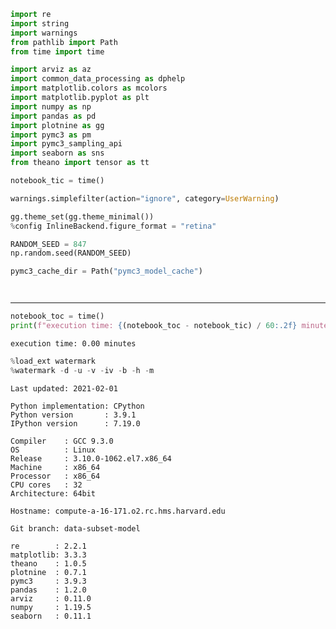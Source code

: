 ```python
import re
import string
import warnings
from pathlib import Path
from time import time

import arviz as az
import common_data_processing as dphelp
import matplotlib.colors as mcolors
import matplotlib.pyplot as plt
import numpy as np
import pandas as pd
import plotnine as gg
import pymc3 as pm
import pymc3_sampling_api
import seaborn as sns
from theano import tensor as tt

notebook_tic = time()

warnings.simplefilter(action="ignore", category=UserWarning)

gg.theme_set(gg.theme_minimal())
%config InlineBackend.figure_format = "retina"

RANDOM_SEED = 847
np.random.seed(RANDOM_SEED)

pymc3_cache_dir = Path("pymc3_model_cache")
```

```python

```

```python

```

---

```python
notebook_toc = time()
print(f"execution time: {(notebook_toc - notebook_tic) / 60:.2f} minutes")
```

    execution time: 0.00 minutes

```python
%load_ext watermark
%watermark -d -u -v -iv -b -h -m
```

    Last updated: 2021-02-01

    Python implementation: CPython
    Python version       : 3.9.1
    IPython version      : 7.19.0

    Compiler    : GCC 9.3.0
    OS          : Linux
    Release     : 3.10.0-1062.el7.x86_64
    Machine     : x86_64
    Processor   : x86_64
    CPU cores   : 32
    Architecture: 64bit

    Hostname: compute-a-16-171.o2.rc.hms.harvard.edu

    Git branch: data-subset-model

    re        : 2.2.1
    matplotlib: 3.3.3
    theano    : 1.0.5
    plotnine  : 0.7.1
    pymc3     : 3.9.3
    pandas    : 1.2.0
    arviz     : 0.11.0
    numpy     : 1.19.5
    seaborn   : 0.11.1
